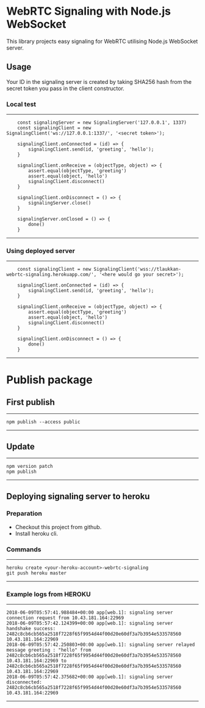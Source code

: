# WebRTC Signaling with Node.js WebSocket

This library projects easy signaling for WebRTC utilising Node.js WebSocket server.

## Usage

Your ID in the signaling server is created by taking SHA256 hash from the secret token you pass in the client
constructor.

### Local test
---
        const signalingServer = new SignalingServer('127.0.0.1', 1337)
        const signalingClient = new SignalingClient('ws://127.0.0.1:1337/', '<secret token>');

        signalingClient.onConnected = (id) => {
            signalingClient.send(id, 'greeting', 'hello');
        }

        signalingClient.onReceive = (objectType, object) => {
            assert.equal(objectType, 'greeting')
            assert.equal(object, 'hello')
            signalingClient.disconnect()
        }

        signalingClient.onDisconnect = () => {
            signalingServer.close()
        }

        signalingServer.onClosed = () => {
            done()
        }
---

### Using deployed server

---
        const signalingClient = new SignalingClient('wss://tlaukkan-webrtc-signaling.herokuapp.com/', '<here would go your secret>');

        signalingClient.onConnected = (id) => {
            signalingClient.send(id, 'greeting', 'hello');
        }

        signalingClient.onReceive = (objectType, object) => {
            assert.equal(objectType, 'greeting')
            assert.equal(object, 'hello')
            signalingClient.disconnect()
        }

        signalingClient.onDisconnect = () => {
            done()
        }
---

# Publish package

## First publish

---
    npm publish --access public
---

## Update

---
    npm version patch
    npm publish
---

## Deploying signaling server to heroku

### Preparation 

* Checkout this project from github.
* Install heroku cli.

### Commands

---
    heroku create <your-heroku-account>-webrtc-signaling
    git push heroku master
---

### Example logs from HEROKU

---
    2018-06-09T05:57:41.988484+00:00 app[web.1]: signaling server connection request from 10.43.181.164:22969
    2018-06-09T05:57:42.124399+00:00 app[web.1]: signaling server handshake success: 2482c8cb6cb565a2518f7228f65f9954d44f00d20e60df3a7b3954e533578560 10.43.181.164:22969
    2018-06-09T05:57:42.250803+00:00 app[web.1]: signaling server relayed message greeting : "hello" from 2482c8cb6cb565a2518f7228f65f9954d44f00d20e60df3a7b3954e533578560 10.43.181.164:22969 to 2482c8cb6cb565a2518f7228f65f9954d44f00d20e60df3a7b3954e533578560 10.43.181.164:22969
    2018-06-09T05:57:42.375682+00:00 app[web.1]: signaling server disconnected: 2482c8cb6cb565a2518f7228f65f9954d44f00d20e60df3a7b3954e533578560 10.43.181.164:22969
---
